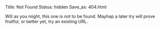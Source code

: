 Title: Not Found
Status: hidden
Save_as: 404.html

Will as you might, this one is not to be found.
Mayhap a later try will prove fruitful, or better yet, try an existing URL.
